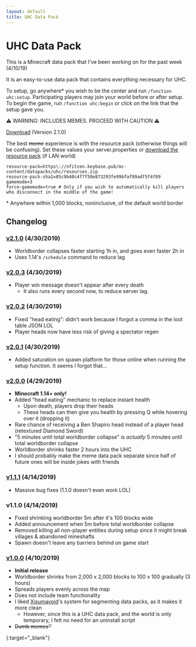 ```yaml
---
layout: default
title: UHC Data Pack
---
```


# UHC Data Pack
This is a Minecraft data pack that I've been working on for the past week (4/10/19)

It is an easy-to-use data pack that contains everything necessary for UHC.

To setup, go anywhere\* you wish to be the center and run `/function uhc:setup`.
Participating players may join your world before or after setup. To begin the game, run
`/function uhc:begin` or click on the link that the setup gave you.

:warning: WARNING: INCLUDES MEMES. PROCEED WITH CAUTION :warning:

[Download][v2.1.0] (Version 2.1.0)

The best <del>meme</del> experience is with the resource pack (otherwise things will be confusing).
Set these values your server.properties or [download the resource pack][resources] (if LAN world)

```
resource-pack=https\://nfitzen.keybase.pub/mc-content/datapacks/uhc/resources.zip
resource-pack-sha1=85c9b40c4f7f50e873293fe99bfaf99adf5f4f89
gamemode=3
force-gamemode=true # Only if you wish to automatically kill players who disconnect in the middle of the game!
```

\* Anywhere within 1,000 blocks, noninclusive, of the default world border

## Changelog

### [v2.1.0] (4/30/2019)

- Worldborder collapses faster starting 1h in, and goes even faster 2h in
- Uses 1.14's `/schedule` command to reduce lag

### [v2.0.3] (4/30/2019)

- Player win message doesn't appear after every death
    - It also runs every second now, to reduce server lag.

### [v2.0.2] (4/30/2019)

- Fixed "head eating": didn't work because I forgot a comma in the loot table JSON LOL
- Player heads now have less risk of giving a spectator regen

### [v2.0.1] (4/30/2019)

- Added saturation on spawn platform for those online when running the setup function. It seems I forgot that...

### [v2.0.0] (4/29/2019)

- **Minecraft 1.14+ only!**
- Added "head eating" mechanic to replace instant health
    - Upon death, players drop their heads
    - These heads can then give you health by pressing Q while hovering over it (dropping it)
- Rare chance of receiving a Ben Shapiro head instead of a player head (retextured Diamond Sword)
- "5 minutes until total worldborder collapse" is _actually_ 5 minutes until total worldborder collapse
- Worldborder shrinks faster 2 hours into the UHC
- I should probably make the meme data pack separate since half of future ones will be inside jokes with friends

### [v1.1.1] (4/14/2019)

- Massive bug fixes (1.1.0 doesn't even work LOL)

### v1.1.0 (4/14/2019)
- Fixed shrinking worldborder 5m after it's 100 blocks wide
- Added announcement when 5m before total worldborder collapse
- Removed killing all non-player entities during setup since it might break villages \& abandoned mineshafts
- Spawn doesn't leave any barriers behind on game start

### [v1.0.0] (4/10/2019)
- **Initial release**
- Worldborder shrinks from 2,000&nbsp;x&nbsp;2,000 blocks to 100&nbsp;x&nbsp;100 gradually (3 hours)
- Spreads players evenly across the map
- Does not include team functionality
- I liked [Xisumavoid](//www.xisumavoid.com/)'s system for segmenting data packs, as it makes it more clean
    - However, since this is a UHC data pack, and the world is only temporary, I felt no need for an uninstall script
- <del>Dumb memes:tm:</del>

[v2.1.0]: UHC-v2.1.0.zip
{:target="_blank"}

[v2.0.3]: UHC-v2.0.3.zip

[v2.0.2]: UHC-v2.0.2.zip

[v2.0.1]: UHC-v2.0.1.zip

[v2.0.0]: UHC-v2.0.0.zip

[v1.1.1]: UHC-v1.1.1.zip

[v1.1.0]: UHC-v1.1.0.zip

[v1.0.0]: UHC-v1.0.0.zip

[resources]: //keybase.pub/nfitzen/mc-content/datapacks/uhc/resources.zip